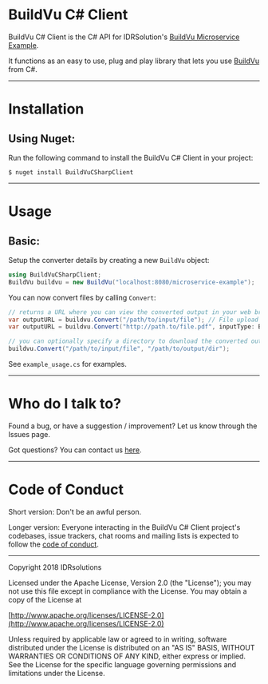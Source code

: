 # BuildVu C# Client #

BuildVu C# Client is the C# API for IDRSolution's [BuildVu Microservice Example](https://github.com/idrsolutions/buildvu-microservice-example).

It functions as an easy to use, plug and play library that lets you use [BuildVu](https://www.idrsolutions.com/buildvu/) from C#.

-----

# Installation #

## Using Nuget: ##

Run the following command to install the BuildVu C# Client in your project:

    $ nuget install BuildVuCSharpClient

-----

# Usage #

## Basic: #

Setup the converter details by creating a new `BuildVu` object:
```c#
using BuildVuCSharpClient;
BuildVu buildvu = new BuildVu("localhost:8080/microservice-example");
```

You can now convert files by calling `Convert`:
```c#
// returns a URL where you can view the converted output in your web browser
var outputURL = buildvu.Convert("/path/to/input/file"); // File upload
var outputURL = buildvu.Convert("http://path.to/file.pdf", inputType: BuildVu.DOWNLOAD); // File located at url

// you can optionally specify a directory to download the converted output to
buildvu.Convert("/path/to/input/file", "/path/to/output/dir");
```

See `example_usage.cs` for examples.

-----

# Who do I talk to? #

Found a bug, or have a suggestion / improvement? Let us know through the Issues page.

Got questions? You can contact us [here](https://idrsolutions.zendesk.com/hc/en-us/requests/new).

-----

# Code of Conduct #

Short version: Don't be an awful person.

Longer version: Everyone interacting in the BuildVu C# Client project's codebases, issue trackers, chat rooms and mailing lists is expected to follow the [code of conduct](CODE_OF_CONDUCT.md).  

-----
Copyright 2018 IDRsolutions

Licensed under the Apache License, Version 2.0 (the "License");
you may not use this file except in compliance with the License.
You may obtain a copy of the License at

[http://www.apache.org/licenses/LICENSE-2.0](http://www.apache.org/licenses/LICENSE-2.0)

Unless required by applicable law or agreed to in writing, software
distributed under the License is distributed on an "AS IS" BASIS,
WITHOUT WARRANTIES OR CONDITIONS OF ANY KIND, either express or implied.
See the License for the specific language governing permissions and
limitations under the License.
